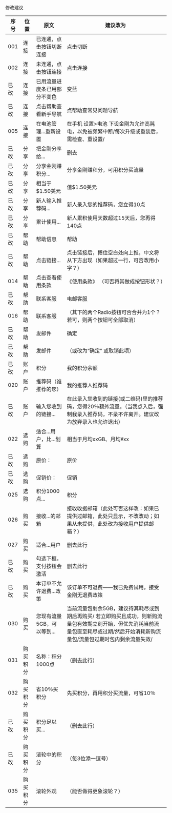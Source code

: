 
修改建议

|序号|位置|原文|建议改为|
|---|---|---|---|
|001| 连接 | 已连通，点击按钮切断连接 |  点击切断|
|002| 连接 | 未连通，点击按钮连接 | 点击连接|
|已改|连接 | 已用流量进度条已用部分不变色 | 变蓝 |
|已改| 连接 | 点击帮助查看新手导航 | 点帮助查常见问题导航 |
|005| 连接 | 在电池管理...重新设置 | 在手机 设置>电池 下设金刚为允许高耗电，以免被频繁中断/每次升级或重装后，需检查、重设置/ |
|已改| 分享 | 把金刚分享给...| 删去 |
|已改| 分享 | 分享金刚赚积分... | 分享金刚赚积分，可用积分买流量 |
|已改| 分享 | 相当于$1.50美元 | 值$1.50美元 |
|已改| 分享 | 新人输入推荐码... | 新人录入您的推荐码，您立得10点 |
|已改| 分享 | 累计使用... | 新人累积使用天数超过15天后，您再得140点 |
|已改| 帮助 | 帮助信息 | 帮助 |
|已改| 帮助 | 点击链接... | 点击链接后，摁住空白处向上推，中文将从下方出现（如果超过一行，可否改用小字？） |
|014| 帮助 | 点击查看使用条款 | 《使用条款》 （可否将其做成按钮形状？）|
|已改| 帮助 | 联系客服 | 电邮客服 |
|016| 帮助 | 联系客服 | （其下的两个Radio按钮可否合并为1个？若可，则两个按钮可全部取消） |
|已改| 帮助 | 发邮件 | 确定 |
|已改| 帮助 | 发邮件 | （或改为“确定” 或取销此项） |
|已改| 账户 | 积分 |我的积分余额  |
|020| 账户 | 推荐码（谁推荐的您） | 我的推荐人推荐码 |
|已改| 账户 | 输入您收到的链接... |在此录入您收到的链接(或二维码)里的推荐码，您得20％额外流量。（当我点入后，强制我录入推荐码，不录不许离开。建议改为放弃录入也允许退出）  |
|022| 选购 | 适合...用户，比...划算 | 相当于月均xxGB、月均¥xx |
|已改| 选购 | 原价：| 原价 |
|已改| 选购 | 促销价：| 促销 |
|025| 选购 | 积分1000点...| 积分 |
|026| 购买 | 接收...的邮箱| 接收收据邮箱（此处可否这样改：如果已提供过邮箱，此处只显示，不改改动；如果从未提供，此处改为接收用户提供邮箱？） |
|027| 购买 | 适合...用户| 删去此行 |
|已改| 购买 | 勾选下框，支付按钮会激活| 删去此行 |
|已改| 购买 | 本订单不允许退费...政策| 该订单不可退费――我已免费试用，接受金刚无退费政策 |
|030| 购买 | 您现有流量5GB，可以等到...| 当前流量包剩余5GB，建议待其耗尽或到期后再购买/ 若立即购买且成功，则新购流量包有效期立刻开始，但优先消耗当前流量包直至耗尽或过期/然后开始消耗新购流量包/流量包过期时包内剩余流量失效/
|031| 购买积分  |名称：积分1000点  | （删去此行） |
|032| 购买积分  | 省10％买积分 |先买积分，再用积分买流量，可省10％ | 
|已改| 购买积分  | 积分足以买...| （删去此行） |
|已改| 购买积分  | 滚轮中的积分| （每3位添一逗号） |
|035| 购买积分  | 滚轮外观  | （能否做得更象滚轮？） |
